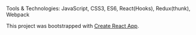 
Tools & Technologies: JavaScript, CSS3, ES6, React(Hooks), Redux(thunk), Webpack

This project was bootstrapped with [Create React App](https://github.com/facebook/create-react-app).


